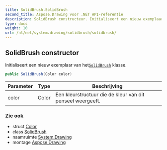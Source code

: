 ```yaml
---
title: SolidBrush.SolidBrush
second_title: Aspose.Drawing voor .NET API-referentie
description: SolidBrush constructeur. Initialiseert een nieuw exemplaar van hetSolidBrush klasse.
type: docs
weight: 10
url: /nl/net/system.drawing/solidbrush/solidbrush/
---
```

## SolidBrush constructor

Initialiseert een nieuw exemplaar van het[`SolidBrush`](../) klasse.

```csharp
public SolidBrush(Color color)
```

| Parameter | Type | Beschrijving |
| --- | --- | --- |
| color | Color | Een kleurstructuur die de kleur van dit penseel weergeeft. |

### Zie ook

* struct [Color](../../color/)
* class [SolidBrush](../)
* naamruimte [System.Drawing](../../solidbrush/)
* montage [Aspose.Drawing](../../../)


